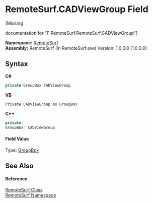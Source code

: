 # RemoteSurf.CADViewGroup Field
 

\[Missing <summary> documentation for "F:RemoteSurf.RemoteSurf.CADViewGroup"\]

**Namespace:**&nbsp;<a href="7b4d5b30-fbcc-2819-791d-1218b8fe6268">RemoteSurf</a><br />**Assembly:**&nbsp;RemoteSurf (in RemoteSurf.exe) Version: 1.0.0.0 (1.0.0.0)

## Syntax

**C#**<br />
``` C#
private GroupBox CADViewGroup
```

**VB**<br />
``` VB
Private CADViewGroup As GroupBox
```

**C++**<br />
``` C++
private:
GroupBox^ CADViewGroup
```


#### Field Value
Type: <a href="http://msdn2.microsoft.com/en-us/library/31a073x1" target="_blank">GroupBox</a>

## See Also


#### Reference
<a href="f58b0662-84a3-ebf2-e439-8ba7664d2ebd">RemoteSurf Class</a><br /><a href="7b4d5b30-fbcc-2819-791d-1218b8fe6268">RemoteSurf Namespace</a><br />